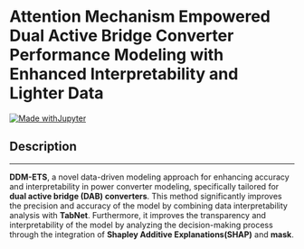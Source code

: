 # Attention Mechanism Empowered Dual Active Bridge Converter Performance Modeling with Enhanced Interpretability and Lighter Data
[![Made withJupyter](https://img.shields.io/badge/Made%20with-Jupyter-orange?style=for-the-badge&logo=Jupyter)](https://jupyter.org/try)
## Description
***
**DDM-ETS**, a novel data-driven modeling approach for enhancing accuracy and interpretability in power converter modeling, specifically tailored for **dual active bridge (DAB) converters**. This method significantly improves the precision and accuracy of the model by combining data interpretability analysis with **TabNet**. Furthermore, it improves the transparency and interpretability of the model by analyzing the decision-making process through the integration of **Shapley Additive Explanations(SHAP)** and **mask**.



